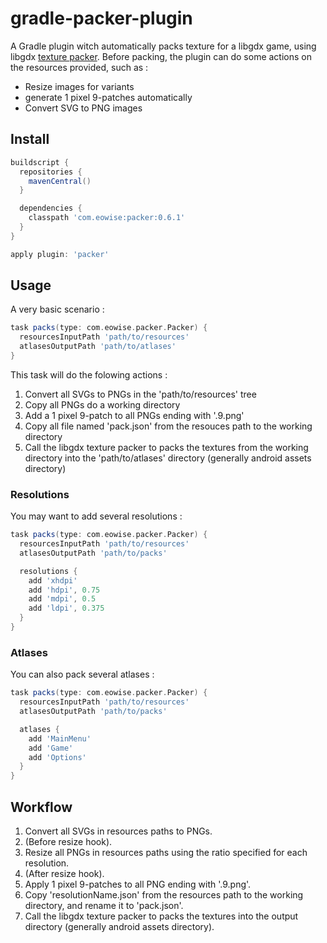 # gradle-packer-plugin

A Gradle plugin witch automatically packs texture for a libgdx game, using libgdx [texture packer](https://github.com/libgdx/libgdx/wiki/Texture-packer#wiki-NinePatches). Before packing, the plugin can do some actions on the resources provided, such as :

* Resize images for variants
* generate 1 pixel 9-patches automatically
* Convert SVG to PNG images

## Install

```groovy
buildscript {
  repositories {
    mavenCentral()
  }

  dependencies {
    classpath 'com.eowise:packer:0.6.1'
  }
}

apply plugin: 'packer'
```

## Usage

A very basic scenario :
```groovy
task packs(type: com.eowise.packer.Packer) {
  resourcesInputPath 'path/to/resources'
  atlasesOutputPath 'path/to/atlases'
}
```
This task will do the folowing actions :

1. Convert all SVGs to PNGs in the 'path/to/resources' tree
2. Copy all PNGs do a working directory
3. Add a 1 pixel 9-patch to all PNGs ending with '.9.png'
4. Copy all file named 'pack.json' from the resouces path to the working directory
5. Call the libgdx texture packer to packs the textures from the working directory into the 'path/to/atlases' directory (generally android assets directory)

### Resolutions

You may want to add several resolutions :
```groovy
task packs(type: com.eowise.packer.Packer) {
  resourcesInputPath 'path/to/resources'
  atlasesOutputPath 'path/to/packs'

  resolutions {
    add 'xhdpi'
    add 'hdpi', 0.75
    add 'mdpi', 0.5   
    add 'ldpi', 0.375
  }
}
```
### Atlases

You can also pack several atlases :
```groovy
task packs(type: com.eowise.packer.Packer) {
  resourcesInputPath 'path/to/resources'
  atlasesOutputPath 'path/to/packs'

  atlases {
    add 'MainMenu'
    add 'Game'
    add 'Options'
  }
}
```
## Workflow

1. Convert all SVGs in resources paths to PNGs.
2. (Before resize hook).
3. Resize all PNGs in resources paths using the ratio specified for each resolution.
4. (After resize hook).
5. Apply 1 pixel 9-patches to all PNG ending with '.9.png'.
6. Copy 'resolutionName.json' from the resources path to the working directory, and rename it to 'pack.json'.
7. Call the libgdx texture packer to packs the textures into the output directory (generally android assets directory).
